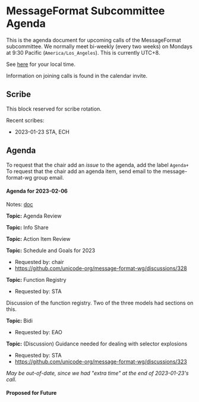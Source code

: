 # MessageFormat Subcommittee Agenda

This is the agenda document for upcoming calls of the MessageFormat subcommittee. We normally meet bi-weekly 
(every two weeks) on Mondays at 9:30 Pacific (`America/Los_Angeles`). This is currently UTC+8. 

See [here](https://www.timeanddate.com/worldclock/converter.html?iso=20230123T173000&p1=224&p2=248&p3=136&p4=179&p5=33&p6=101&p7=268) for your local time.

Information on joining calls is found in the calendar invite.

## Scribe

This block reserved for scribe rotation.

Recent scribes:
* 2023-01-23 STA, ECH


## Agenda

To request that the chair add an _issue_ to the agenda, add the label `Agenda+`
To request that the chair add an agenda item, send email to the message-format-wg group email.

#### Agenda for 2023-02-06

Notes: [doc](https://docs.google.com/document/d/1AHEfEJvs7Dqies6xY59DrTU6Moey_WQ1nOhkEp0VeEc)

**Topic:** Agenda Review

**Topic:** Info Share

**Topic:** Action Item Review

**Topic:** Schedule and Goals for 2023
* Requested by: chair
* https://github.com/unicode-org/message-format-wg/discussions/328


**Topic:** Function Registry
* Requested by: STA

Discussion of the function registry. Two of the three models had sections on this.

**Topic:** Bidi
* Requested by: EAO

**Topic:** (Discussion) Guidance needed for dealing with selector explosions
* Requested by: STA
* https://github.com/unicode-org/message-format-wg/discussions/323

_May be out-of-date, since we had "extra time" at the end of 2023-01-23's call._

#### Proposed for Future


